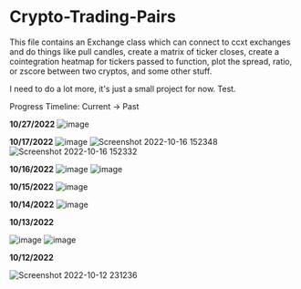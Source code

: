 # Crypto-Trading-Pairs
This file contains an Exchange class which can connect to ccxt exchanges and do things like pull candles, create a matrix of ticker closes, create a
cointegration heatmap for tickers passed to function, plot the spread, ratio, or zscore between two cryptos, and some other stuff.

I need to do a lot more, it's just a small project for now. Test.

Progress Timeline: Current -> Past

**10/27/2022**
![image](https://user-images.githubusercontent.com/23511285/198380326-b9160f35-fee1-46d7-8e0d-ccca802004c5.png)


**10/17/2022**
![image](https://user-images.githubusercontent.com/23511285/196054071-e368fe25-c6e4-4603-895d-5e9ca26f29da.png)
![Screenshot 2022-10-16 152348](https://user-images.githubusercontent.com/23511285/196054093-8cf670c5-99f8-40f9-9644-d85955312d62.png)
![Screenshot 2022-10-16 152332](https://user-images.githubusercontent.com/23511285/196054095-aad71e35-024e-4e47-b821-6d1045285a4a.png)


**10/16/2022**
![image](https://user-images.githubusercontent.com/23511285/196019653-996a4a6f-b434-4ab1-a355-03e89d1a71f1.png)
![image](https://user-images.githubusercontent.com/23511285/196015929-fe7fedf1-fdcc-4013-91ff-a43a1020afc1.png)


**10/15/2022**
![image](https://user-images.githubusercontent.com/23511285/195967266-8b212c70-8f97-4e77-9045-b9329bfe8ad5.png)


**10/14/2022**
![image](https://user-images.githubusercontent.com/23511285/195913082-2f1aebca-c18c-4e01-b293-147673779e64.png)


**10/13/2022**

![image](https://user-images.githubusercontent.com/23511285/195738730-24a7baeb-d23b-4669-a921-3440a81bae2b.png)
![image](https://user-images.githubusercontent.com/23511285/195738930-d3364947-0206-48ba-bb3a-3d7cacf1e9f8.png)


**10/12/2022**

![Screenshot 2022-10-12 231236](https://user-images.githubusercontent.com/23511285/195490644-ab74a56b-5874-43a0-a663-9f06bec48dd3.png)

